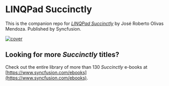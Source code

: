 # LINQPad Succinctly

This is the companion repo for [*LINQPad Succinctly*](https://www.syncfusion.com/ebooks/LINQPad_Succinctly) by José Roberto Olivas Mendoza. Published by Syncfusion.

[![cover](https://github.com/SyncfusionSuccinctlyE-Books/LINQPad-Succinctly/blob/master/cover.png)](https://www.syncfusion.com/ebooks/LINQPad_Succinctly)

## Looking for more _Succinctly_ titles?

Check out the entire library of more than 130 _Succinctly_ e-books at [https://www.syncfusion.com/ebooks](https://www.syncfusion.com/ebooks).
